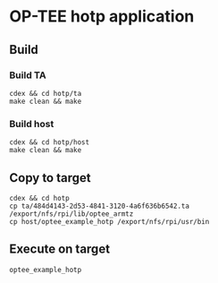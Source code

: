 # OP-TEE hotp application

## Build

### Build TA
```
cdex && cd hotp/ta
make clean && make
```

### Build host
```
cdex && cd hotp/host
make clean && make
```

## Copy to target
```
cdex && cd hotp
cp ta/484d4143-2d53-4841-3120-4a6f636b6542.ta /export/nfs/rpi/lib/optee_armtz
cp host/optee_example_hotp /export/nfs/rpi/usr/bin
```

## Execute on target
```
optee_example_hotp
```

